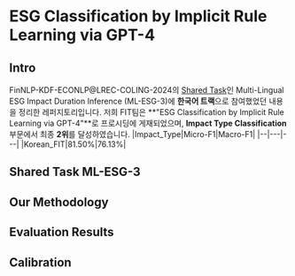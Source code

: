 # ESG Classification by Implicit Rule Learning via GPT-4
## Intro
FinNLP-KDF-ECONLP@LREC-COLING-2024의 [Shared Task](https://sites.google.com/nlg.csie.ntu.edu.tw/finnlp-kdf-2024/shared-task-ml-esg-3?authuser=0)인 Multi-Lingual ESG Impact Duration Inference (ML-ESG-3)에 **한국어 트랙**으로 참여했었던 내용을 정리한 레퍼지토리입니다.
저희 FIT팀은 **"ESG Classification by Implicit Rule Learning via GPT-4"**로 프로시딩에 게재되었으며, **Impact Type Classification** 부문에서 최종 **2위**를 달성하였습니다.
|Impact_Type|Micro-F1|Macro-F1|
|--|---|---|
|Korean_FIT|81.50%|76.13%|

## Shared Task ML-ESG-3


## Our Methodology

## Evaluation Results

## Calibration
